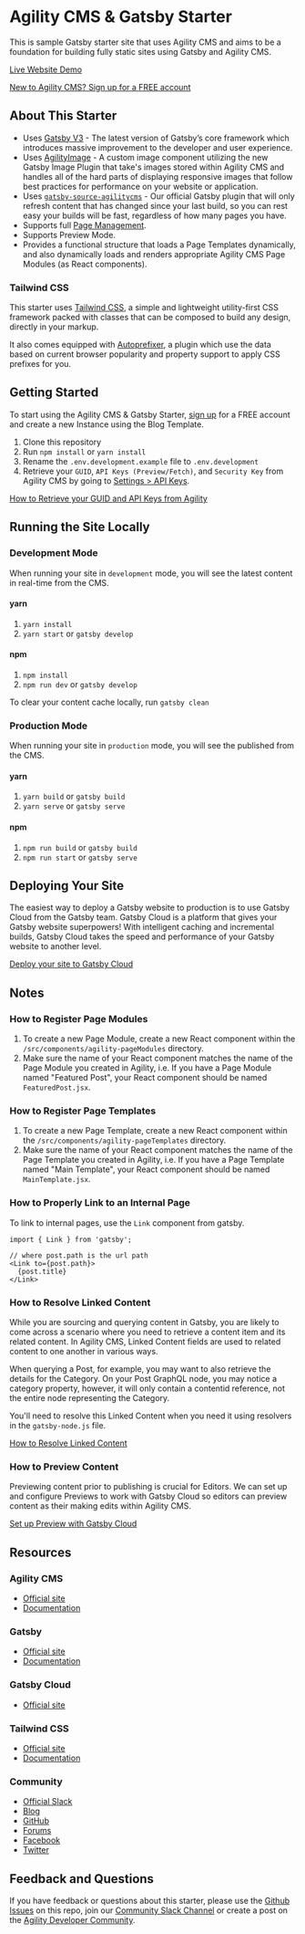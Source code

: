 # Agility CMS & Gatsby Starter

This is sample Gatsby starter site that uses Agility CMS and aims to be a foundation for building fully static sites using Gatsby and Agility CMS.

[Live Website Demo]()

[New to Agility CMS? Sign up for a FREE account](https://agilitycms.com/free)

## About This Starter
- Uses [Gatsby V3](https://www.gatsbyjs.com/blog/gatsby-v3/) - The latest version of Gatsby’s core framework which introduces massive improvement to the developer and user experience.
- Uses [AgilityImage](https://github.com/agility/gatbsy-image-agilitycms) - A custom image component utilizing the new Gatsby Image Plugin that take's images stored within Agility CMS and handles all of the hard parts of displaying responsive images that follow best practices for performance on your website or application.
- Uses [`gatsby-source-agilitycms`](https://github.com/agility/gatsby-source-agilitycms) - Our official Gatsby plugin that will only refresh content that has changed since your last build, so you can rest easy your builds will be fast, regardless of how many pages you have.
- Supports full [Page Management](https://help.agilitycms.com/hc/en-us/articles/360055805831).
- Supports Preview Mode.
- Provides a functional structure that loads a Page Templates dynamically, and also dynamically loads and renders appropriate Agility CMS Page Modules (as React components).

### Tailwind CSS

This starter uses [Tailwind CSS](https://tailwindcss.com/), a simple and lightweight utility-first CSS framework packed with classes that can be composed to build any design, directly in your markup.

It also comes equipped with [Autoprefixer](https://www.npmjs.com/package/autoprefixer), a plugin which use the data based on current browser popularity and property support to apply CSS prefixes for you.

## Getting Started

To start using the Agility CMS & Gatsby Starter, [sign up](https://agilitycms.com/free) for a FREE account and create a new Instance using the Blog Template.

1. Clone this repository
2. Run `npm install` or `yarn install`
3. Rename the `.env.development.example` file to `.env.development`
4. Retrieve your `GUID`, `API Keys (Preview/Fetch)`, and `Security Key` from Agility CMS by going to [Settings > API Keys](https://manager.agilitycms.com/settings/apikeys).

[How to Retrieve your GUID and API Keys from Agility](https://help.agilitycms.com/hc/en-us/articles/360031919212-Retrieving-your-API-Key-s-Guid-and-API-URL-)


## Running the Site Locally

### Development Mode

When running your site in `development` mode, you will see the latest content in real-time from the CMS.

#### yarn

1. `yarn install`
2. `yarn start` or `gatsby develop`

#### npm

1. `npm install`
2. `npm run dev` or `gatsby develop`

To clear your content cache locally, run `gatsby clean`

### Production Mode

When running your site in `production` mode, you will see the published from the CMS.

#### yarn

1. `yarn build` or `gatsby build`
2. `yarn serve` or `gatsby serve`

#### npm

1. `npm run build` or `gatsby build`
2. `npm run start` or `gatsby serve`

## Deploying Your Site

The easiest way to deploy a Gatsby website to production is to use Gatsby Cloud from the Gatsby team. Gatsby Cloud is a platform that gives your Gatsby website superpowers! With intelligent caching and incremental builds, Gatsby Cloud takes the speed and performance of your Gatsby website to another level.

[Deploy your site to Gatsby Cloud](https://help.agilitycms.com/hc/en-us/articles/360050426711)

## Notes

### How to Register Page Modules

1. To create a new Page Module, create a new React component within the `/src/components/agility-pageModules` directory.
2. Make sure the name of your React component matches the name of the Page Module you created in Agility, i.e. If you have a Page Module named "Featured Post", your React component should be named `FeaturedPost.jsx`.

### How to Register Page Templates

1. To create a new Page Template, create a new React component within the `/src/components/agility-pageTemplates` directory.
2. Make sure the name of your React component matches the name of the Page Template you created in Agility, i.e. If you have a Page Template named "Main Template", your React component should be named `MainTemplate.jsx`.

### How to Properly Link to an Internal Page

To link to internal pages, use the `Link` component from gatsby.

```
import { Link } from 'gatsby';

// where post.path is the url path 
<Link to={post.path}>
  {post.title}
</Link>
```

### How to Resolve Linked Content

While you are sourcing and querying content in Gatsby, you are likely to come across a scenario where you need to retrieve a content item and its related content. In Agility CMS, Linked Content fields are used to related content to one another in various ways.

When querying a Post, for example, you may want to also retrieve the details for the Category. On your Post GraphQL node, you may notice a category property, however, it will only contain a contentid reference, not the entire node representing the Category.

You'll need to resolve this Linked Content when you need it using resolvers in the `gatsby-node.js` file.

[How to Resolve Linked Content](https://help.agilitycms.com/hc/en-us/articles/360042606992)

### How to Preview Content

Previewing content prior to publishing is crucial for Editors. We can set up and configure Previews to work with Gatsby Cloud so editors can preview content as their making edits within Agility CMS.

[Set up Preview with Gatsby Cloud](https://help.agilitycms.com/hc/en-us/articles/360049998492)

## Resources

### Agility CMS
- [Official site](https://agilitycms.com)
- [Documentation](https://help.agilitycms.com/hc/en-us)

### Gatsby
- [Official site](https://www.gatsbyjs.com/)
- [Documentation](https://www.gatsbyjs.com/docs/)

### Gatsby Cloud
- [Official site](https://www.gatsbyjs.com/cloud/)

### Tailwind CSS
- [Official site](http://tailwindcss.com/)
- [Documentation](http://tailwindcss.com/docs)

### Community
- [Official Slack](https://join.slack.com/t/agilitycommunity/shared_invite/enQtNzI2NDc3MzU4Njc2LWI2OTNjZTI3ZGY1NWRiNTYzNmEyNmI0MGZlZTRkYzI3NmRjNzkxYmI5YTZjNTg2ZTk4NGUzNjg5NzY3OWViZGI)
- [Blog](https://agilitycms.com/resources/posts)
- [GitHub](https://github.com/agility)
- [Forums](https://help.agilitycms.com/hc/en-us/community/topics)
- [Facebook](https://www.facebook.com/AgilityCMS/)
- [Twitter](https://twitter.com/AgilityCMS)

## Feedback and Questions
If you have feedback or questions about this starter, please use the [Github Issues](https://github.com/agility/agilitycms-nextjs-starter/issues) on this repo, join our [Community Slack Channel](https://join.slack.com/t/agilitycommunity/shared_invite/enQtNzI2NDc3MzU4Njc2LWI2OTNjZTI3ZGY1NWRiNTYzNmEyNmI0MGZlZTRkYzI3NmRjNzkxYmI5YTZjNTg2ZTk4NGUzNjg5NzY3OWViZGI) or create a post on the [Agility Developer Community](https://help.agilitycms.com/hc/en-us/community/topics).


